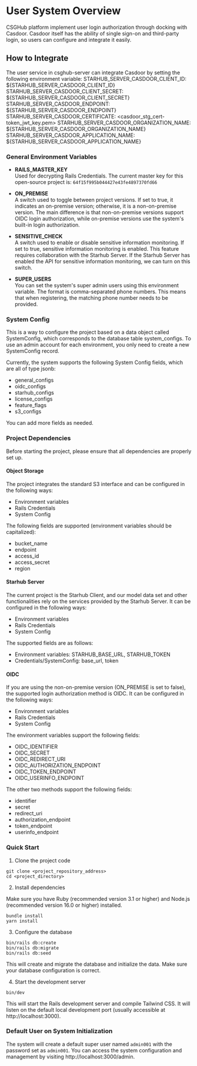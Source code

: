 # User System Overview
CSGHub platform implement user login authorization through docking with Casdoor. Casdoor itself has the ability of single sign-on and third-party login, so users can configure and integrate it easily.

## How to Integrate
The user service in csghub-server can integrate Casdoor by setting the following environment variable:
STARHUB_SERVER_CASDOOR_CLIENT_ID: ${STARHUB_SERVER_CASDOOR_CLIENT_ID}
STARHUB_SERVER_CASDOOR_CLIENT_SECRET: ${STARHUB_SERVER_CASDOOR_CLIENT_SECRET}
STARHUB_SERVER_CASDOOR_ENDPOINT: ${STARHUB_SERVER_CASDOOR_ENDPOINT}
STARHUB_SERVER_CASDOOR_CERTIFICATE: <casdoor_stg_cert-token_jwt_key.pem>
STARHUB_SERVER_CASDOOR_ORGANIZATION_NAME: ${STARHUB_SERVER_CASDOOR_ORGANIZATION_NAME}
STARHUB_SERVER_CASDOOR_APPLICATION_NAME: ${STARHUB_SERVER_CASDOOR_APPLICATION_NAME}

### General Environment Variables

- **RAILS_MASTER_KEY**  
Used for decrypting Rails Credentials. The current master key for this open-source project is: `64f15f995b044427e43fe4897370fd66`

- **ON_PREMISE**  
A switch used to toggle between project versions. If set to true, it indicates an on-premise version; otherwise, it is a non-on-premise version. The main difference is that non-on-premise versions support OIDC login authorization, while on-premise versions use the system's built-in login authorization.

- **SENSITIVE_CHECK**  
A switch used to enable or disable sensitive information monitoring. If set to true, sensitive information monitoring is enabled. This feature requires collaboration with the Starhub Server. If the Starhub Server has enabled the API for sensitive information monitoring, we can turn on this switch.

- **SUPER_USERS**  
You can set the system's super admin users using this environment variable. The format is comma-separated phone numbers. This means that when registering, the matching phone number needs to be provided.


### System Config

This is a way to configure the project based on a data object called SystemConfig, which corresponds to the database table system_configs. To use an admin account for each environment, you only need to create a new SystemConfig record.

Currently, the system supports the following System Config fields, which are all of type jsonb:

- general_configs
- oidc_configs
- starhub_configs
- license_configs
- feature_flags
- s3_configs  

You can add more fields as needed.

### Project Dependencies

Before starting the project, please ensure that all dependencies are properly set up.

#### Object Storage

The project integrates the standard S3 interface and can be configured in the following ways:

- Environment variables
- Rails Credentials
- System Config

The following fields are supported (environment variables should be capitalized):

- bucket_name
- endpoint
- access_id
- access_secret
- region

#### Starhub Server

The current project is the Starhub Client, and our model data set and other functionalities rely on the services provided by the Starhub Server. It can be configured in the following ways:

- Environment variables
- Rails Credentials
- System Config

The supported fields are as follows:

- Environment variables: STARHUB_BASE_URL, STARHUB_TOKEN
- Credentials/SystemConfig: base_url, token

#### OIDC

If you are using the non-on-premise version (ON_PREMISE is set to false), the supported login authorization method is OIDC. It can be configured in the following ways:

- Environment variables
- Rails Credentials
- System Config

The environment variables support the following fields:

- OIDC_IDENTIFIER
- OIDC_SECRET
- OIDC_REDIRECT_URI
- OIDC_AUTHORIZATION_ENDPOINT
- OIDC_TOKEN_ENDPOINT
- OIDC_USERINFO_ENDPOINT

The other two methods support the following fields:

- identifier
- secret
- redirect_uri
- authorization_endpoint
- token_endpoint
- userinfo_endpoint

### Quick Start

1. Clone the project code

```
git clone <project_repository_address>
cd <project_directory>
```

2. Install dependencies

Make sure you have Ruby (recommended version 3.1 or higher) and Node.js (recommended version 16.0 or higher) installed.

```
bundle install
yarn install
```

3. Configure the database

```
bin/rails db:create
bin/rails db:migrate
bin/rails db:seed
```

This will create and migrate the database and initialize the data. Make sure your database configuration is correct.

4. Start the development server

```
bin/dev
```

This will start the Rails development server and compile Tailwind CSS. It will listen on the default local development port (usually accessible at http://localhost:3000).

### Default User on System Initialization

The system will create a default super user named `admin001` with the password set as `admin001`. You can access the system configuration and management by visiting http://localhost:3000/admin.

